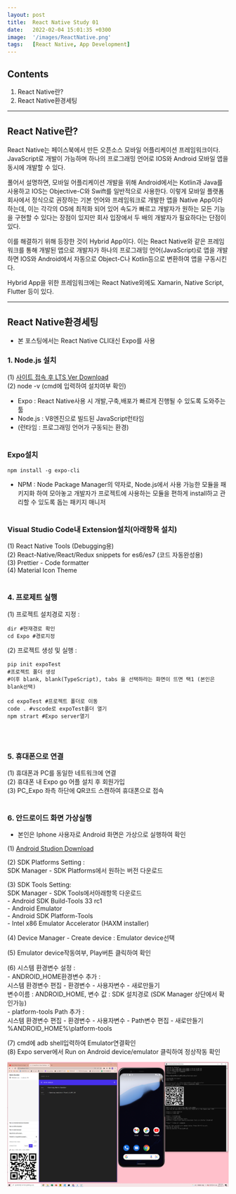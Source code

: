 ```yaml
---
layout: post
title:  React Native Study 01
date:   2022-02-04 15:01:35 +0300
image:  '/images/ReactNative.png'
tags:   [React Native, App Development]
---
```


## Contents <br/>
1. React Native란?<br/>
2. React Native환경세팅<br/>

___

## React Native란?<br/>
React Native는 페이스북에서 만든 오픈소스 모바일 어플리케이션 프레임워크이다. JavaScript로 개발이 가능하며 하나의 프로그래밍 언어로 IOS와 Android 모바일 앱을 동시에 개발할 수 있다.<br/>

풀어서 설명하면, 모바일 어플리케이션 개발을 위해 Android에서는 Kotlin과 Java를 사용하고 IOS는 Objective-C와 Swift를 일반적으로 사용한다. 이렇게 모바일 플랫폼 회사에서 정식으로 권장하는 기본 언어와 프레임워크로 개발한 앱을 Native App이라 하는데, 이는 각각의 OS에 최적화 되어 있어 속도가 빠르고 개발자가 원하는 모든 기능을 구현할 수 있다는 장점이 있지만 회사 입장에서 두 배의 개발자가 필요하다는 단점이 있다. <br/>

이를 해결하기 위해 등장한 것이 Hybrid App이다. 이는 React Native와 같은 프레임워크를 통해 개발된 앱으로 개발자가 하나의 프로그래밍 언어(JavaScript)로 앱을 개발하면 IOS와 Android에서 자동으로 Object-C나 Kotlin등으로 변환하여 앱을 구동시킨다. <br/>

Hybrid App을 위한 프레임워크에는 React Native외에도 Xamarin, Native Script, Flutter 등이 있다.

___

## React Native환경세팅<br/>
- 본 포스팅에서는 React Native CLI대신 Expo를 사용 <br/>

### 1. Node.js 설치<br/>
(1) [사이트 접속 후 LTS Ver Download](https://nodejs.org/en/)<br/>
(2) node -v (cmd에 입력하여 설치여부 확인)<br/>

* Expo : React Native사용 시 개발,구축,배포가 빠르게 진행될 수 있도록 도와주는 툴<br/>
* Node.js : V8엔진으로 빌드된 JavaScript런타임<br/>
* (런타임 : 프로그래밍 언어가 구동되는 환경)<br/><br/>

### Expo설치 <br/>

```
npm install -g expo-cli
```

* NPM : Node Package Manager의 약자로, Node.js에서 사용 가능한 모듈을 패키지화 하여 모아놓고 개발자가 프로젝트에 사용하는 모듈을 편하게 install하고 관리할 수 있도록 돕는 패키지 매니저<br/><br/>
    
### Visual Studio Code내 Extension설치(아래항목 설치)<br/>
(1) React Native Tools (Debugging용)<br/>
(2) React-Native/React/Redux snippets for es6/es7 (코드 자동완성용)<br/>
(3) Prettier - Code formatter<br/>
(4) Material Icon Theme<br/><br/>

### 4. 프로제트 실행<br/>
(1) 프로젝트 설치경로 지정 : 

```
dir #현재경로 확인
cd Expo #경로지정
``` 

(2) 프로젝트 생성 및 실행 : 
        
```
pip init expoTest
#프로젝트 폴더 생성
#이후 blank, blank(TypeScript), tabs 을 선택하라는 화면이 뜨면 택1 (본인은 blank선택)

cd expoTest #프로젝트 폴더로 이동
code . #vscode로 expoTest폴더 열기
npm strart #Expo server열기
``` 
<br/><br/>
    
### 5. 휴대폰으로 연결<br/>
(1) 휴대폰과 PC를 동일한 네트워크에 연결<br/>
(2) 휴대폰 내 Expo go 어플 설치 후 회원가입<br/>
(3) PC_Expo 좌측 하단에 QR코드 스캔하여 휴대폰으로 접속<br/><br/>


### 6. 안드로이드 화면 가상실행<br/>
* 본인은 Iphone 사용자로 Android 화면은 가상으로 실행하여 확인<br/>

(1) [Android Studion Download](https://developer.android.com/studio?gclid=Cj0KCQiA0p2QBhDvARIsAACSOOMW9pVBHxCyXdLhzdMIvCRSPOleHFa4Wj3sUoD3zzRYkq4Ot4QOezcaAgZZEALw_wcB&gclsrc=aw.ds)<br/>

(2) SDK Platforms Setting : <br/>
    SDK Manager - SDK Platforms에서 원하는 버전 다운로드<br/>

(3) SDK Tools Setting: <br/>
    SDK Manager - SDK Tools에서아래항목 다운로드<br/>
    - Android SDK Build-Tools 33 rc1<br/>
    - Android Emulator<br/>
    - Android SDK Platform-Tools<br/>
    - Intel x86 Emulator Accelerator (HAXM installer) <br/>

(4) Device Manager - Create device : Emulator device선택<br/>

(5) Emulator device작동여부, Play버튼 클릭하여 확인<br/>

(6) 시스템 환경변수 설정 : <br/>
    - ANDROID_HOME환경변수 추가 : <br/>
        시스템 환경변수 편집 - 환경변수 - 사용자변수 - 새로만들기<br/>
        변수이름 : ANDROID_HOME, 변수 값 : SDK 설치경로 (SDK Manager 상단에서 확인가능)<br/>
    - platform-tools Path 추가 : <br/>
        시스템 환경변수 편집 - 환경변수 - 사용자변수 - Path변수 편집 - 새로만들기<br/>
        %ANDROID_HOME%\platform-tools<br/>
        
(7) cmd에 adb shell입력하여 Emulator연결확인<br/>
(8) Expo server에서 Run on Android device/emulator 클릭하여 정상작동 확인<br/>
    
<img src="/images/Posting/ReactNative/01.png" alt="Project"><br/>

            




        
            
